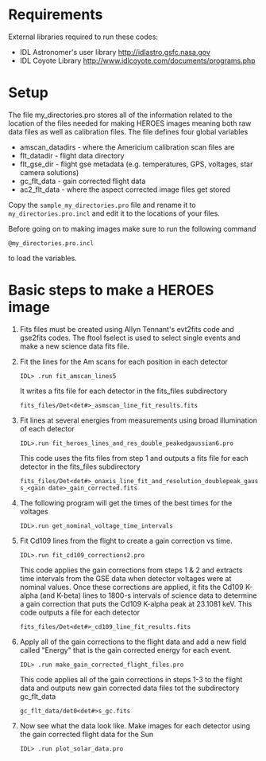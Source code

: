 Requirements
============
External libraries required to run these codes:
    
* IDL Astronomer's user library http://idlastro.gsfc.nasa.gov
* IDL Coyote Library http://www.idlcoyote.com/documents/programs.php

Setup
=====
The file my_directories.pro stores all of the information related to the location of the files needed for making HEROES images meaning both raw data files as well as calibration files. The file defines four global variables

* amscan_datadirs - where the Americium calibration scan files are
* flt_datadir - flight data directory
* flt_gse_dir - flight gse metadata (e.g. temperatures, GPS, voltages, star camera solutions)
* gc_flt_data - gain corrected flight data
* ac2_flt_data - where the aspect corrected image files get stored

Copy the `sample_my_directories.pro` file and rename it to `my_directories.pro.incl` and edit it to the locations of your files.

Before going on to making images make sure to run the following command

    @my_directories.pro.incl

to load the variables.

Basic steps to make a HEROES image
===================================

1. Fits files must be created using Allyn Tennant's evt2fits code and gse2fits codes. The ftool fselect is used to select single events and make a new science data fits file.

2. Fit the lines for the Am scans for each position in each detector

    `IDL> .run fit_amscan_lines5`    
	
	It writes a fits file for each detector in the fits_files subdirectory 
	
	`fits_files/Det<det#>_asmscan_line_fit_results.fits`

3. Fit lines at several energies from measurements using broad illumination of each detector
	
	`IDL>.run fit_heroes_lines_and_res_double_peakedgaussian6.pro`

	This code uses the fits files from step 1 and outputs 	a fits file for each detector in the fits_files 	subdirectory

	`fits_files/Det<det#>_onaxis_line_fit_and_resolution_doublepeak_gauss_<gain date>_gain_corrected.fits`
	
4. The following program will get the times of the best times for the voltages

	`IDL>.run get_nominal_voltage_time_intervals`

5. Fit Cd109 lines from the flight to create a gain correction vs time.

	`IDL>.run fit_cd109_corrections2.pro`
	
	This code applies the gain corrections from steps 1 & 2 and extracts time intervals from the GSE data when detector voltages were at nominal values. Once these corrections are applied, it fits the Cd109 K-alpha (and K-beta) lines to 1800-s intervals of science data to determine a gain correction that puts the Cd109 K-alpha peak at 23.1081 keV. This code outputs a file for each detector
	
	`fits_files/Det<det#>_cd109_line_fit_results.fits`

6. Apply all of the gain corrections to the flight data and add a new field called "Energy" that is the gain corrected energy for each event.
	
	`IDL> .run make_gain_corrected_flight_files.pro`

	This code applies all of the gain corrections in steps 1-3 to the flight data and outputs new gain corrected data files tot the subdirectory gc_flt_data

	`gc_flt_data/det0<det#>s_gc.fits`

7. Now see what the data look like. Make images for each detector using the gain corrected flight data for the Sun

    ``IDL> .run plot_solar_data.pro``



